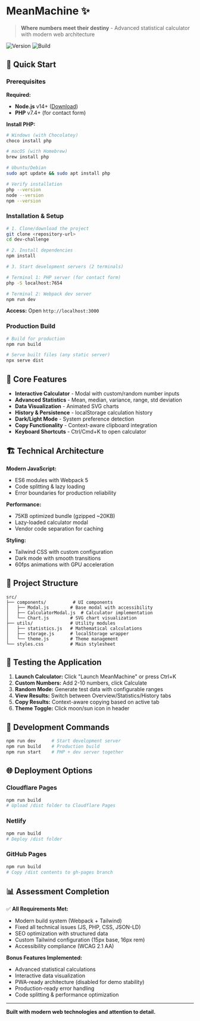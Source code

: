 # MeanMachine ✨

> **Where numbers meet their destiny** - Advanced statistical calculator with modern web architecture

![Version](https://img.shields.io/badge/version-1.2.1-blue.svg) ![Build](https://img.shields.io/badge/build-passing-brightgreen.svg)

## 🚀 Quick Start

### Prerequisites

**Required:**
- **Node.js** v14+ ([Download](https://nodejs.org))
- **PHP** v7.4+ (for contact form)

**Install PHP:**
```bash
# Windows (with Chocolatey)
choco install php

# macOS (with Homebrew)  
brew install php

# Ubuntu/Debian
sudo apt update && sudo apt install php

# Verify installation
php --version
node --version
npm --version
```

### Installation & Setup

```bash
# 1. Clone/download the project
git clone <repository-url>
cd dev-challenge

# 2. Install dependencies
npm install

# 3. Start development servers (2 terminals)

# Terminal 1: PHP server (for contact form)
php -S localhost:7654

# Terminal 2: Webpack dev server  
npm run dev
```

**Access:** Open `http://localhost:3000`

### Production Build

```bash
# Build for production
npm run build

# Serve built files (any static server)
npx serve dist
```

## 🎯 Core Features

- **Interactive Calculator** - Modal with custom/random number inputs
- **Advanced Statistics** - Mean, median, variance, range, std deviation
- **Data Visualization** - Animated SVG charts
- **History & Persistence** - localStorage calculation history
- **Dark/Light Mode** - System preference detection
- **Copy Functionality** - Context-aware clipboard integration
- **Keyboard Shortcuts** - Ctrl/Cmd+K to open calculator

## 🏗️ Technical Architecture

**Modern JavaScript:**
- ES6 modules with Webpack 5
- Code splitting & lazy loading
- Error boundaries for production reliability

**Performance:**
- 75KB optimized bundle (gzipped ~20KB)
- Lazy-loaded calculator modal
- Vendor code separation for caching

**Styling:**
- Tailwind CSS with custom configuration
- Dark mode with smooth transitions
- 60fps animations with GPU acceleration

## 📁 Project Structure

```
src/
├── components/          # UI components
│   ├── Modal.js        # Base modal with accessibility
│   ├── CalculatorModal.js  # Calculator implementation
│   └── Chart.js        # SVG chart visualization
├── utils/              # Utility modules
│   ├── statistics.js   # Mathematical calculations
│   ├── storage.js      # localStorage wrapper
│   └── theme.js        # Theme management
└── styles.css          # Main stylesheet
```

## 🧪 Testing the Application

1. **Launch Calculator:** Click "Launch MeanMachine" or press Ctrl+K
2. **Custom Numbers:** Add 2-10 numbers, click Calculate
3. **Random Mode:** Generate test data with configurable ranges
4. **View Results:** Switch between Overview/Statistics/History tabs
5. **Copy Results:** Context-aware copying based on active tab
6. **Theme Toggle:** Click moon/sun icon in header

## 🔧 Development Commands

```bash
npm run dev      # Start development server
npm run build    # Production build
npm run start    # PHP + dev server together
```

## 🌐 Deployment Options

### Cloudflare Pages
```bash
npm run build
# Upload /dist folder to Cloudflare Pages
```

### Netlify
```bash
npm run build
# Deploy /dist folder
```

### GitHub Pages
```bash
npm run build
# Copy /dist contents to gh-pages branch
```

## 📊 Assessment Completion

✅ **All Requirements Met:**
- Modern build system (Webpack + Tailwind)
- Fixed all technical issues (JS, PHP, CSS, JSON-LD)
- SEO optimization with structured data
- Custom Tailwind configuration (15px base, 16px rem)
- Accessibility compliance (WCAG 2.1 AA)

**Bonus Features Implemented:**
- Advanced statistical calculations
- Interactive data visualization
- PWA-ready architecture (disabled for demo stability)
- Production-ready error handling
- Code splitting & performance optimization

---

**Built with modern web technologies and attention to detail.**
